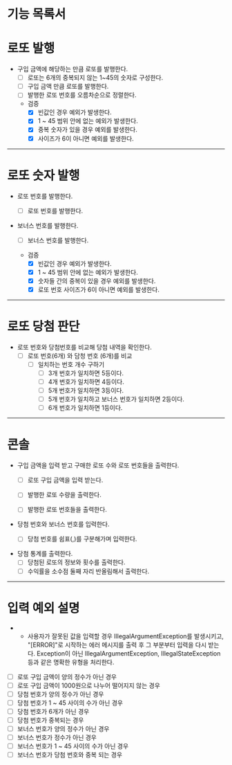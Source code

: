 # 기능 목록서



# 로또 발행 
 

- 구입 금액에 해당하는 만큼 로또를 발행한다.
  - [ ] 로또는 6개의 중복되지 않는 1~45의 숫자로 구성한다.
  - [ ] 구입 금액 만큼 로또를 발행한다.
  - [ ] 발행한 로또 번호를 오름차순으로 정렬한다.

  - 검증
    - [x] 빈값인 경우 예외가 발생한다.
    - [x] 1 ~ 45 범위 안에 없는 예외가 발생한다.
    - [x] 중복 숫자가 있을 경우 예외를 발생한다.
    - [x] 사이즈가 6이 아니면 예외를 발생한다.

----

# 로또 숫자 발행

- 로또 번호를 발행한다.
  - [ ] 로또 번호를 발행한다.


- 보너스 번호를 발행한다.
  - [ ] 보너스 번호를 발행한다.


  - 검증
    - [x] 빈값인 경우 예외가 발생한다.
    - [x] 1 ~ 45 범위 안에 없는 예외가 발생한다.
    - [x] 숫자들 간의 중복이 있을 경우 예외를 발생한다.
    - [x] 로또 번호 사이즈가 6이 아니면 예외를 발생한다.
---
   
# 로또 당첨 판단 

-  로또 번호와 당첨번호를 비교해 당첨 내역을 확인한다.
    - [ ] 로또 번호(6개) 와 담청 번호 (6개)를 비교
      - [ ] 일치하는 번호 개수 구하기
        - [ ] 3개 번호가 일치하면  5등이다.
        - [ ] 4개 번호가 일치하면  4등이다.
        - [ ] 5개 번호가 일치하면  3등이다.
        - [ ] 5개 번호가 일치하고 보너스 번호가 일치하면  2등이다.
        - [ ] 6개 번호가 일치하면  1등이다.

---

# 콘솔
- 구입 금액을 입력 받고 구매한 로또 수와 로또 번호들을 출력한다.
  - [ ] 로또 구입 금액을 입력 받는다.
  - [ ] 발행한 로또 수량을 출력한다.
  - [ ] 발행한 로또 번호들을 출력한다.


- 당첨 번호와 보너스 번호를 입력한다.
  - [ ] 당첨 번호를 쉼표(,)를 구분해가며 입력한다.


- 당첨 통계를 출력한다.
  - [ ] 당첨된 로또의 정보와 횟수를 출력한다.
  - [ ] 수익률을 소수점 둘째 자리 반올림해서 출력한다.

---

# 입력 예외 설명
* - 사용자가 잘못된 값을 입력할 경우 IllegalArgumentException를 발생시키고, "[ERROR]"로 시작하는 에러 메시지를 출력 후 그 부분부터 입력을 다시 받는다. Exception이 아닌 IllegalArgumentException, IllegalStateException 등과 같은 명확한 유형을 처리한다.

- [ ] 로또 구입 금액이 양의 정수가 아닌 경우
- [ ] 로또 구입 금액이 1000원으로 나누어 떨어지지 않는 경우
- [ ]  당첨 번호가 양의 정수가 아닌 경우
- [ ]  당첨 번호가 1 ~ 45 사이의 수가 아닌 경우
- [ ]  당첨 번호가 6개가 아닌 경우
- [ ]  당첨 번호가 중복되는 경우
- [ ]  보너스 번호가 양의 정수가 아닌 경우
- [ ]  보너스 번호가 정수가 아닌 경우
- [ ]  보너스 번호가 1 ~ 45 사이의 수가 아닌 경우
- [ ]  보너스 번호가 당첨 번호와 중복 되는 경우